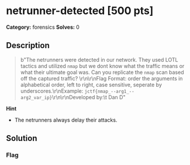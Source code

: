 # netrunner-detected [500 pts]

**Category:** forensics
**Solves:** 0

## Description
>b"The netrunners were detected in our network. They used LOTL tactics and utilized `nmap` but we dont know what the traffic means or what their ultimate goal was. Can you replicate the `nmap` scan based off the captured traffic? \r\n\r\nFlag Format: order the arguments in alphabetical order, left to right, case sensitive, seperate by underscores.\r\nExample: `jctf{nmap_--arg1_--arg2_var_ip}`\r\n\r\nDeveloped by:\t Dan D"

**Hint**
* The netrunners always delay their attacks.

## Solution

### Flag

